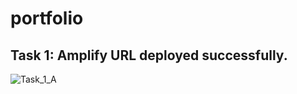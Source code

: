 # portfolio
## Task 1: Amplify URL deployed successfully.
![Task_1_A](https://github.com/user-attachments/assets/b531a3f6-d61e-49a2-87ca-2d2053fed45a)
